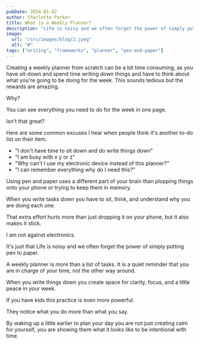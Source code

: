 ```yaml
---
pubDate: 2024-01-02
author: Charlotte Parker
title: What is a Weekly Planner? 
description: "Life is noisy and we often forget the power of simply putting pen to paper. A weekly planner is more than a list of tasks. It is a quiet reminder that you are in charge of your time, not the other way around!"
image:
  url: "/src/images/blog/2.jpeg"
  alt: "#"
tags: ["writing", "frameworks", "planner", "pen-and-paper"]
---
```


Creating a weekly planner from scratch can be a bit time consuming, as you have sit-down and spend time writing down things and have to think about what you're going to be doing for the week. This sounds tedious but the rewards are amazing. 

Why? 

You can see everything you need to do for the week in one page.

Isn't that great? 

Here are some common excuses I hear when people think it's another to-do list on their item.

- "I don't have time to sit down and do write things down"
- "I am busy with x y or z"
- "Why can't I use my electronic device instead of this planner?"
- "I can remember everything why do I need this?"

Using pen and paper uses a different part of your brain than plopping things onto your phone or trying to keep them in memory. 

When you write tasks down you have to sit, think, and understand why you are doing each one. 

That extra effort hurts more than just dropping it on your phone, but it also makes it stick.

I am not against electronics. 

It's just that Life is noisy and we often forget the power of simply putting pen to paper.

A weekly planner is more than a list of tasks. It is a quiet reminder that you are in charge of your time, not the other way around.

When you write things down you create space for clarity, focus, and a little peace in your week.

If you have kids this practice is even more powerful. 

They notice what you do more than what you say. 

By waking up a little earlier to plan your day you are not just creating calm for yourself, you are showing them what it looks like to be intentional with time.